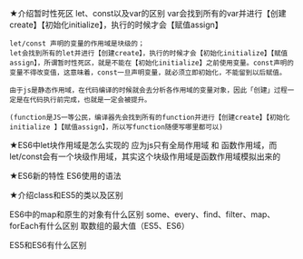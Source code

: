 ★介绍暂时性死区 let、const以及var的区别
    var会找到所有的var并进行【创建create】【初始化initialize】，执行的时候才会【赋值assign】 
    
    let/const 声明的变量的作用域是块级的；
    let会找到所有的let并进行【创建create】，执行的时候才会【初始化initialize】【赋值assign】，所谓暂时性死区，就是不能在【初始化initialize】之前使用变量。const声明的变量不得改变值，这意味着，const一旦声明变量，就必须立即初始化，不能留到以后赋值。

    由于js是静态作用域，在代码编译的时候就会去分析各作用域的变量对象，因此「创建」过程一定是在代码执行前完成，也就是一定会被提升。

    (function是JS一等公民，编译器先会找到所有的function并进行【创建create】【初始化initialize 】【赋值assign】，所以写function随便写哪里都可以)

★ES6中let块作用域是怎么实现的
    应为js只有全局作用域 和 函数作用域，而let/const会有一个块级作用域，其实这个块级作用域是函数作用域模拟出来的

★ES6新的特性 ES6使用的语法

★介绍class和ES5的类以及区别

ES6中的map和原生的对象有什么区别
some、every、find、filter、map、forEach有什么区别
取数组的最大值（ES5、ES6）

ES5和ES6有什么区别
